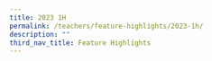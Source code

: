 ```yaml
---
title: 2023 1H
permalink: /teachers/feature-highlights/2023-1h/
description: ""
third_nav_title: Feature Highlights
---
```

